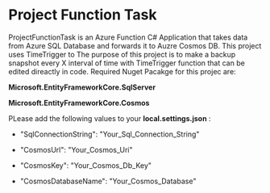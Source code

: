 # Project Function Task

ProjectFunctionTask is an Azure Function C# Application that takes data from Azure SQL Database and forwards it to Auzre Cosmos DB.
This project uses TimeTrigger to 
The purpose of this project is to make a backup snapshot every X interval of time with TimeTrigger function that can be edited direactly in code.
Required Nuget Pacakge for this projec are:

**Microsoft.EntityFrameworkCore.SqlServer**

**Microsoft.EntityFrameworkCore.Cosmos**


PLease add the following values to your **local.settings.json** :

- "SqlConnectionString": "Your_Sql_Connection_String"

- "CosmosUrl": "Your_Cosmos_Uri"

- "CosmosKey": "Your_Cosmos_Db_Key"

- "CosmosDatabaseName": "Your_Cosmos_Database"

